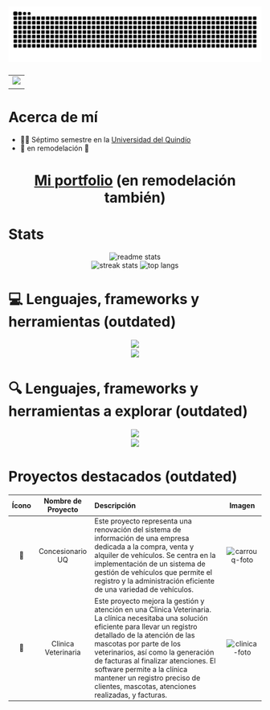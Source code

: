 <img src="https://raw.githubusercontent.com/odiador/odiador/output/snake.svg" alt="Snake animation" />


<h3 align="center">
  <div align="center">
    <table>
      <tr>
        <td>
          <img src="https://readme-typing-svg.herokuapp.com/?font=Consolas&size=35&center=true&vCenter=true&width=500&height=70&duration=2000&lines=¡Hola!;¡Soy+Juan+Manuel+Amador!;" />
        </td>
      </tr>
    </table>
  </div>
</h3>

# Acerca de mí

- 🧑‍🎓 Séptimo semestre en la <a href="https://www.uniquindio.edu.co/">Universidad del Quindío</a>
- 🚧 en remodelación 🚧

<h1 align="center"><a href="https://odiador.github.io/amador-homepage/">Mi portfolio</a> (en remodelación también)</h1>

# Stats
<div align="center">  
  <img width=500 src="https://github-readme-stats-salesp07.vercel.app/api?username=odiador&count_private=true&show_icons=true&theme=react&rank_icon=github&border_radius=10" alt="readme stats" />
  <br>
  <img height=200 src="https://github-readme-streak-stats-salesp07.vercel.app/?user=odiador&count_private=true&theme=react&border_radius=10" alt="streak stats"/>
  <img height=200 src="https://github-readme-stats-salesp07.vercel.app/api/top-langs/?username=odiador&hide=HTML&langs_count=8&layout=compact&theme=react&border_radius=10&size_weight=0.5&count_weight=0.5&exclude_repo=github-readme-stats" alt="top langs" />



</div>



# 💻 Lenguajes, frameworks y herramientas (outdated)
<div align="center">
  <img src="https://skillicons.dev/icons?i=vscode,clion,eclipse,docker,arduino,idea" />
  <br>
  <img src="https://skillicons.dev/icons?i=java,python,cpp,mysql,html,css,md" /><br>
</div>

# 🔍 Lenguajes, frameworks y herramientas a explorar (outdated)

<div align="center">
  <img src="https://skillicons.dev/icons?i=kotlin,ruby,ts,js" /><br>
  <img src="https://skillicons.dev/icons?i=gcp,mongodb,figma,npm,react,neovim,nodejs" /><br>
</div>


# Proyectos destacados (outdated)

|  Ícono                   | Nombre de Proyecto             |  Descripción | Imagen |
:-------------------------:|:-------------------------:|:----------------------|:-------------------------:
🚗 |  Concesionario UQ  |  Este proyecto representa una renovación del sistema de información de una empresa dedicada a la compra, venta y alquiler de vehículos. Se centra en la implementación de un sistema de gestión de vehículos que permite el registro y la administración eficiente de una variedad de vehículos.  |  ![carrouq-foto](carroUQ.png "🚗 Concesionario UQ 🚗")
🐾 | Clinica Veterinaria | Este proyecto mejora la gestión y atención en una Clinica Veterinaria. La clínica necesitaba una solución eficiente para llevar un registro detallado de la atención de las mascotas por parte de los veterinarios, así como la generación de facturas al finalizar atenciones. El software permite a la clínica mantener un registro preciso de clientes, mascotas, atenciones realizadas, y facturas. | ![clinica-foto](clinicaVeterinaria.png "🐾 Clinica Veterinaria🐾")

